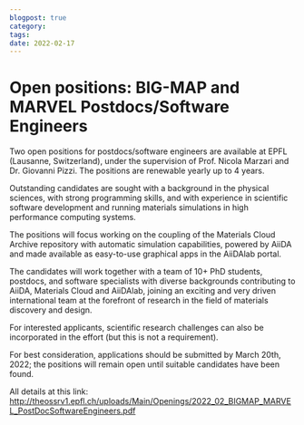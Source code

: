 ```yaml
---
blogpost: true
category:
tags:
date: 2022-02-17
---
```


# Open positions: BIG-MAP and MARVEL Postdocs/Software Engineers

Two open positions for postdocs/software engineers are available at EPFL (Lausanne, Switzerland), under the supervision of Prof. Nicola Marzari and Dr. Giovanni Pizzi. The positions are renewable yearly up to 4 years.

Outstanding candidates are sought with a background in the physical sciences, with strong programming skills, and with experience in scientific software development and running materials simulations in high performance computing systems.

The positions will focus working on the coupling of the Materials Cloud Archive repository with automatic simulation capabilities, powered by AiiDA and made available as easy-to-use graphical apps in the AiiDAlab portal.

The candidates will work together with a team of 10+ PhD students, postdocs, and software specialists with diverse backgrounds contributing to AiiDA, Materials Cloud and AiiDAlab, joining an exciting and very driven international team at the forefront of research in the field of materials discovery and design.

For interested applicants, scientific research challenges can also be incorporated in the effort (but this is not a requirement).

For best consideration, applications should be submitted by March 20th, 2022; the positions will remain open until suitable candidates have been found.

All details at this link: <http://theossrv1.epfl.ch/uploads/Main/Openings/2022_02_BIGMAP_MARVEL_PostDocSoftwareEngineers.pdf>

